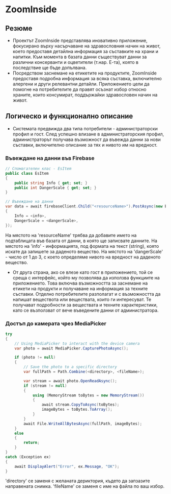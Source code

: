 # ZoomInside

## Резюме
- Проектът ZoomInside представлява иновативно приложение, фокусирано върху насърчаване на здравословния начин на живот, което предоставя детайлна информация за съставките на храни и напитки. Към момента в базата данни съществуват данни за различни консерванти и оцветители (т.нар. Е-та), която в последствие ще бъде допълвана. 
- Посредством заснемане на етикетите на продуктите, ZoomInside предоставя подробна информация за всяка съставка, включително алергени и други релевантни детайли. Приложението цели да помогне на потребителите да правят осъзнат избор относно храните, които консумират, поддържайки здравословен начин на живот.

## Логическо и функционално описание
- Системата предвижда два типа потребители - администраторски профил и гост. След успешно влизане в администраторския профил, администраторът получава възможност да въвежда данни за нови съставки, включително описание за тях и нивото им на вредност.

### Въвеждане на данни във Firebase
```C#
// Спомагателен клас - EsItem
public class EsItem
{
    public string Info { get; set; }
    public int DangerScale { get; set; }
}
```
```C#
// Въвеждане на данни
var data = await firebaseClient.Child("<resourceName>").PostAsync(new EsItem
{
    Info = <info>,
    DangerScale = <dangerScale>,
});
```
На мястото на 'resourceName' трябва да добавите името на подтаблицата във базата от данни, в която ще записвате данните. На мястото на 'info' - информацията, под формата на текст (string), която искате да запишете за даденото вещество. На мястото на 'dangerScale' - число от 1 до 3, с което определяме нивото на вредност на даденото вещество.

- От друга страна, ако се влезе като гост в приложението, той се среща с интерфейс, който му позволява да използва функциите на приложението. Това включва възможността за заснемане на етикети на продукти и получаване на информация за техните съставки. Отделно потребителите разполагат и с възможността да напишат веществота или веществата, които ги интересуват. Те получават подробности за веществата и техните характеристики, като се възползват от вече въведените данни от администратора.

### Достъп до камерата чрез MediaPicker
```C#
try
{
    // Using MediaPicker to interact with the device camera
    var photo = await MediaPicker.CapturePhotoAsync();

    if (photo != null)
    {
        // Save the photo to a specific directory
        var fullPath = Path.Combine(<directory>, <fileName>);

        var stream = await photo.OpenReadAsync();
        if (stream != null)
        {
            using (MemoryStream toBytes = new MemoryStream())
            {
                await stream.CopyToAsync(toBytes);
                imageBytes = toBytes.ToArray();
            }
        }
        await File.WriteAllBytesAsync(fullPath, imageBytes);
    }
    else
    {
        return;
    }
}
catch (Exception ex)
{
    await DisplayAlert("Error", ex.Message, "OK");
}
```
'directory' се заменя с желаната дериктория, където да запзазите направената снимка. 'fileName' се заменя с име на файла по ваш избор.

